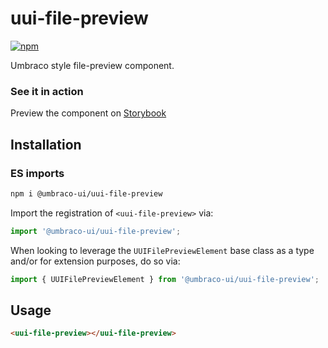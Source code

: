 # uui-file-preview

[![npm](https://img.shields.io/npm/v/@umbraco-ui/uui-file-preview?logoColor=%231B264F)](https://www.npmjs.com/package/@umbraco-ui/uui-file-preview)

Umbraco style file-preview component.

### See it in action

Preview the component on [Storybook](https://uui.umbraco.com/?path=/docs/uui-file-preview--docs)

## Installation

### ES imports

```zsh
npm i @umbraco-ui/uui-file-preview
```

Import the registration of `<uui-file-preview>` via:

```javascript
import '@umbraco-ui/uui-file-preview';
```

When looking to leverage the `UUIFilePreviewElement` base class as a type and/or for extension purposes, do so via:

```javascript
import { UUIFilePreviewElement } from '@umbraco-ui/uui-file-preview';
```

## Usage

```html
<uui-file-preview></uui-file-preview>
```
